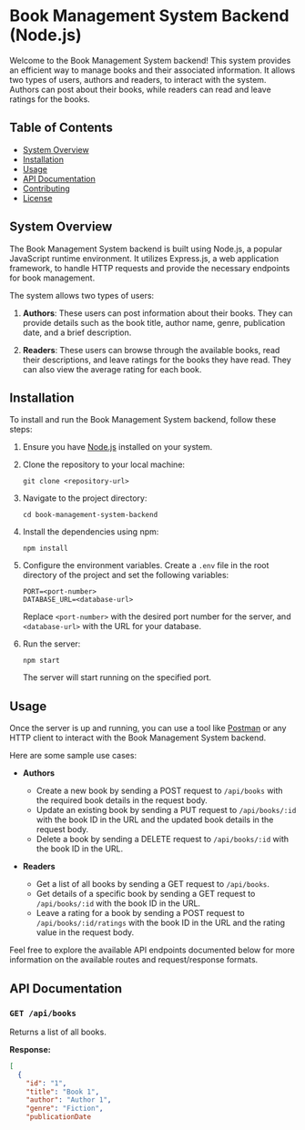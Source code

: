 # Book Management System Backend (Node.js)

Welcome to the Book Management System backend! This system provides an efficient way to manage books and their associated information. It allows two types of users, authors and readers, to interact with the system. Authors can post about their books, while readers can read and leave ratings for the books.

## Table of Contents

- [System Overview](#system-overview)
- [Installation](#installation)
- [Usage](#usage)
- [API Documentation](#api-documentation)
- [Contributing](#contributing)
- [License](#license)

## System Overview

The Book Management System backend is built using Node.js, a popular JavaScript runtime environment. It utilizes Express.js, a web application framework, to handle HTTP requests and provide the necessary endpoints for book management.

The system allows two types of users:

1. **Authors**: These users can post information about their books. They can provide details such as the book title, author name, genre, publication date, and a brief description.

2. **Readers**: These users can browse through the available books, read their descriptions, and leave ratings for the books they have read. They can also view the average rating for each book.

## Installation

To install and run the Book Management System backend, follow these steps:

1. Ensure you have [Node.js](https://nodejs.org) installed on your system.

2. Clone the repository to your local machine:

   ```shell
   git clone <repository-url>
   ```

3. Navigate to the project directory:

   ```shell
   cd book-management-system-backend
   ```

4. Install the dependencies using npm:

   ```shell
   npm install
   ```

5. Configure the environment variables. Create a `.env` file in the root directory of the project and set the following variables:

   ```dotenv
   PORT=<port-number>
   DATABASE_URL=<database-url>
   ```

   Replace `<port-number>` with the desired port number for the server, and `<database-url>` with the URL for your database.

6. Run the server:

   ```shell
   npm start
   ```

   The server will start running on the specified port.

## Usage

Once the server is up and running, you can use a tool like [Postman](https://www.postman.com) or any HTTP client to interact with the Book Management System backend.

Here are some sample use cases:

- **Authors**
  - Create a new book by sending a POST request to `/api/books` with the required book details in the request body.
  - Update an existing book by sending a PUT request to `/api/books/:id` with the book ID in the URL and the updated book details in the request body.
  - Delete a book by sending a DELETE request to `/api/books/:id` with the book ID in the URL.

- **Readers**
  - Get a list of all books by sending a GET request to `/api/books`.
  - Get details of a specific book by sending a GET request to `/api/books/:id` with the book ID in the URL.
  - Leave a rating for a book by sending a POST request to `/api/books/:id/ratings` with the book ID in the URL and the rating value in the request body.

Feel free to explore the available API endpoints documented below for more information on the available routes and request/response formats.

## API Documentation

### `GET /api/books`

Returns a list of all books.

**Response:**

```json
[
  {
    "id": "1",
    "title": "Book 1",
    "author": "Author 1",
    "genre": "Fiction",
    "publicationDate
